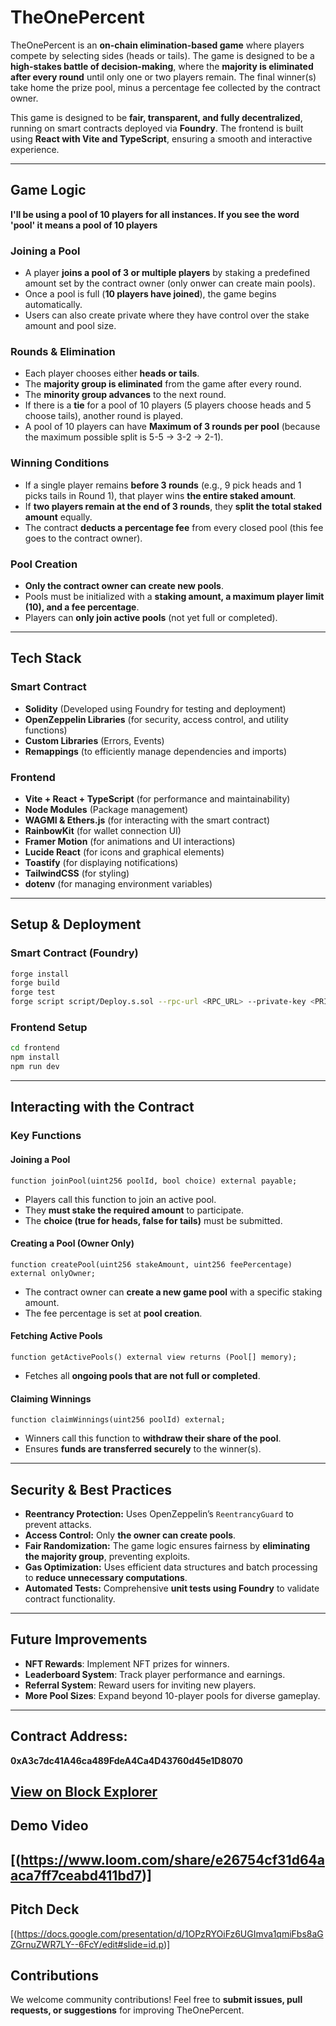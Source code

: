 # TheOnePercent

TheOnePercent is an **on-chain elimination-based game** where players compete by selecting sides (heads or tails). The game is designed to be a **high-stakes battle of decision-making**, where the **majority is eliminated after every round** until only one or two players remain. The final winner(s) take home the prize pool, minus a percentage fee collected by the contract owner.

This game is designed to be **fair, transparent, and fully decentralized**, running on smart contracts deployed via **Foundry**. The frontend is built using **React with Vite and TypeScript**, ensuring a smooth and interactive experience.

---

## Game Logic
**I'll be using a pool of 10 players for all instances. If you see the word 'pool' it means a pool of 10 players** 
### **Joining a Pool**
- A player **joins a pool of 3 or multiple players** by staking a predefined amount set by the contract owner (only onwer can create main pools).
- Once a pool is full (**10 players have joined**), the game begins automatically.
- Users can also create private where they have control over the stake amount and pool size.

### **Rounds & Elimination**
- Each player chooses either **heads or tails**.
- The **majority group is eliminated** from the game after every round.
- The **minority group advances** to the next round.
- If there is a **tie** for a pool of 10 players (5 players choose heads and 5 choose tails), another round is played.
- A pool of 10 players can have **Maximum of 3 rounds per pool** (because the maximum possible split is 5-5 → 3-2 → 2-1).

### **Winning Conditions**
- If a single player remains **before 3 rounds** (e.g., 9 pick heads and 1 picks tails in Round 1), that player wins **the entire staked amount**.
- If **two players remain at the end of 3 rounds**, they **split the total staked amount** equally.
- The contract **deducts a percentage fee** from every closed pool (this fee goes to the contract owner).

### **Pool Creation**
- **Only the contract owner can create new pools**.
- Pools must be initialized with a **staking amount, a maximum player limit (10), and a fee percentage**.
- Players can **only join active pools** (not yet full or completed).

---

## **Tech Stack**
### **Smart Contract**
- **Solidity** (Developed using Foundry for testing and deployment)
- **OpenZeppelin Libraries** (for security, access control, and utility functions)
- **Custom Libraries** (Errors, Events)
- **Remappings** (to efficiently manage dependencies and imports)

### **Frontend**
- **Vite + React + TypeScript** (for performance and maintainability)
- **Node Modules** (Package management)
- **WAGMI & Ethers.js** (for interacting with the smart contract)
- **RainbowKit** (for wallet connection UI)
- **Framer Motion** (for animations and UI interactions)
- **Lucide React** (for icons and graphical elements)
- **Toastify** (for displaying notifications)
- **TailwindCSS** (for styling)
- **dotenv** (for managing environment variables)

---

## **Setup & Deployment**
### **Smart Contract (Foundry)**
```sh
forge install
forge build
forge test
forge script script/Deploy.s.sol --rpc-url <RPC_URL> --private-key <PRIVATE_KEY>
```

### **Frontend Setup**
```sh
cd frontend
npm install
npm run dev
```

---

## **Interacting with the Contract**
### **Key Functions**
#### **Joining a Pool**
```solidity
function joinPool(uint256 poolId, bool choice) external payable;
```
- Players call this function to join an active pool.
- They **must stake the required amount** to participate.
- The **choice (true for heads, false for tails)** must be submitted.

#### **Creating a Pool (Owner Only)**
```solidity
function createPool(uint256 stakeAmount, uint256 feePercentage) external onlyOwner;
```
- The contract owner can **create a new game pool** with a specific staking amount.
- The fee percentage is set at **pool creation**.

#### **Fetching Active Pools**
```solidity
function getActivePools() external view returns (Pool[] memory);
```
- Fetches all **ongoing pools that are not full or completed**.

#### **Claiming Winnings**
```solidity
function claimWinnings(uint256 poolId) external;
```
- Winners call this function to **withdraw their share of the pool**.
- Ensures **funds are transferred securely** to the winner(s).

---

## **Security & Best Practices**
- **Reentrancy Protection:** Uses OpenZeppelin’s `ReentrancyGuard` to prevent attacks.
- **Access Control:** Only **the owner can create pools**.
- **Fair Randomization:** The game logic ensures fairness by **eliminating the majority group**, preventing exploits.
- **Gas Optimization:** Uses efficient data structures and batch processing to **reduce unnecessary computations**.
- **Automated Tests:** Comprehensive **unit tests using Foundry** to validate contract functionality.

---

## **Future Improvements**
- **NFT Rewards**: Implement NFT prizes for winners.
- **Leaderboard System**: Track player performance and earnings.
- **Referral System**: Reward users for inviting new players.
- **More Pool Sizes**: Expand beyond 10-player pools for diverse gameplay.

---
## Contract Address:
**0xA3c7dc41A46ca489FdeA4Ca4D43760d45e1D8070**

[View on Block Explorer](https://scan.test2.btcs.network/address/0xA3c7dc41A46ca489FdeA4Ca4D43760d45e1D8070)
---
## Demo Video

[(https://www.loom.com/share/e26754cf31d64aaca7ff7ceabd411bd7)]
---
## Pitch Deck

[(https://docs.google.com/presentation/d/1OPzRYOiFz6UGImva1qmiFbs8aGZGrnuZWR7LY--6FcY/edit#slide=id.p)]

## **Contributions**
We welcome community contributions! Feel free to **submit issues, pull requests, or suggestions** for improving TheOnePercent.



